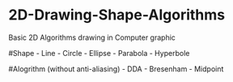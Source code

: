 # 2D-Drawing-Shape-Algorithms
Basic 2D Algorithms drawing in Computer graphic

#Shape
      - Line
      - Circle
      - Ellipse
      - Parabola
      - Hyperbole


#Alogrithm (without anti-aliasing)
      - DDA
      - Bresenham
      - Midpoint
